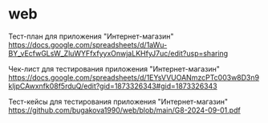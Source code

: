 # web

Тест-план для приложения "Интернет-магазин" 
https://docs.google.com/spreadsheets/d/1aWu-BY_vEcfwGLsW_ZluWYFfxfyyxOnwjaLKHfyJ7uc/edit?usp=sharing 

Чек-лист для тестирования приложения "Интернет-магазин" 
https://docs.google.com/spreadsheets/d/1EYsVVUOANmzcPTc003w8D3n9kljpCAwxnfk08f5rduQ/edit?gid=1873326343#gid=1873326343

Тест-кейсы для тестирования приложения "Интернет-магазин"
https://github.com/bugakova1990/web/blob/main/G8-2024-09-01.pdf
